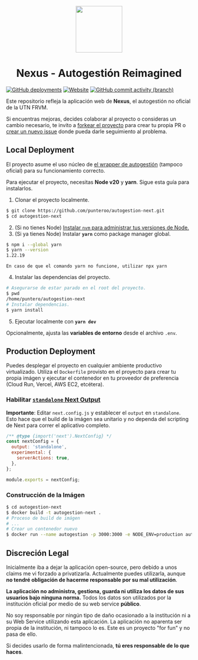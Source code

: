 <p align="center">
    <a href="https://autogestion.puntero.dev/" target="_blank">
        <img src="https://i.imgur.com/H8or4vA.png" width="126" style="margin: auto" />
    </a>
</p>
<h1 align="center">Nexus - Autogestión Reimagined</h1>

<a href="https://github.com/punteroo/autogestion-next/deployments" target="_blank">![GitHub deployments](https://img.shields.io/github/deployments/punteroo/autogestion-next/production?label=Vercel&labelColor=0070F3)</a>
<a href="https://autogestion.puntero.dev/" target="_blank">![Website](https://img.shields.io/website?url=https%3A%2F%2Fautogestion.puntero.dev&label=Visitar%20Nexus&labelColor=0070F3)</a>
<a href="https://github.com/punteroo/autogestion-next/commits/master/" target="_blank">![GitHub commit activity (branch)](https://img.shields.io/github/commit-activity/t/punteroo/autogestion-next)</a>

Este repositorio refleja la aplicación web de **Nexus**, el autogestión no oficial de la UTN FRVM.

Si encuentras mejoras, decides colaborar al proyecto o consideras un cambio necesario, te invito a [forkear el proyecto](https://github.com/punteroo/autogestion-next/fork) para crear tu propia PR o [crear un nuevo issue](https://github.com/punteroo/autogestion-next/issues/new/choose) donde pueda darle seguimiento al problema.

## Local Deployment
El proyecto asume el uso núcleo de [el wrapper de autogestión](https://github.com/punteroo/autogestion-frvm) (tampoco oficial) para su funcionamiento correcto.

Para ejecutar el proyecto, necesitas **Node v20** y **yarn**. Sigue esta guía para instalarlos.

1. Clonar el proyecto localmente.
```bash
$ git clone https://github.com/punteroo/autogestion-next.git
$ cd autogestion-next
```

2. (Si no tienes Node) [Instalar `nvm` para administrar tus versiones de Node.](https://github.com/coreybutler/nvm-windows)
3. (Si ya tienes Node) Instalar **`yarn`** como package manager global.
```bash
$ npm i --global yarn
$ yarn --version
1.22.19
```

`En caso de que el comando yarn no funcione, utilizar npx yarn`

4. Instalar las dependencias del proyecto.
```bash
# Asegurarse de estar parado en el root del proyecto.
$ pwd
/home/puntero/autogestion-next
# Instalar dependencias.
$ yarn install
```

5. Ejecutar localmente con **`yarn dev`**

Opcionalmente, ajusta las **variables de entorno** desde el archivo `.env`.

## Production Deployment
Puedes desplegar el proyecto en cualquier ambiente productivo virtualizado. Utiliza el `Dockerfile` provisto en el proyecto para crear tu propia imágen y ejecutar el contenedor en tu proveedor de preferencia (Cloud Run, Vercel, AWS EC2, etcétera).

### Habilitar [`standalone` Next Output](https://nextjs.org/docs/app/api-reference/next-config-js/output#automatically-copying-traced-files)
**Importante**: Editar `next.config.js` y establecer el `output` en `standalone`. Esto hace que el build de la imágen sea unitario y no dependa del scripting de Next para correr el aplicativo completo.
```js
/** @type {import('next').NextConfig} */
const nextConfig = {
  output: 'standalone',
  experimental: {
    serverActions: true,
  },
};

module.exports = nextConfig;
```

### Construcción de la Imágen

```bash
$ cd autogestion-next
$ docker build -t autogestion-next .
# Proceso de build de imágen
# ...
# Crear un contenedor nuevo
$ docker run --name autogestion -p 3000:3000 -e NODE_ENV=production autogestion-next
```

## Discreción Legal
Inicialmente iba a dejar la aplicación open-source, pero debido a unos claims me vi forzado a privatizarla. Actualmente puedes utilizarla, aunque **no tendré obligación de hacerme responsable por su mal utilización**.

**La aplicación no administra, gestiona, guarda ni utiliza los datos de sus usuarios bajo ninguna norma.** Todos los datos son utilizados por la institución oficial por medio de su web service **público**.

No soy responsable por ningún tipo de daño ocasionado a la institución ni a su Web Service utilizando esta aplicación. La aplicación no aparenta ser propia de la institución, ni tampoco lo es. Este es un proyecto "for fun" y no pasa de ello.

Si decides usarlo de forma malintencionada, **tú eres responsable de lo que haces**.
